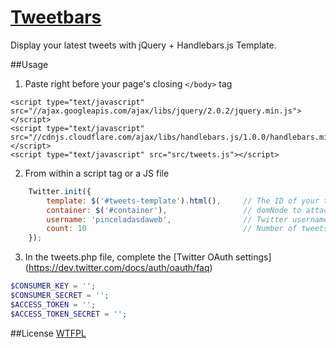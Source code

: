 [Tweetbars](http://www.pinceladasdaweb.com.br/blog/uploads/tweetbars/)
=================

Display your latest tweets with jQuery + Handlebars.js Template.

##Usage
1. Paste right before your page's closing `</body>` tag
```console
<script type="text/javascript" src="//ajax.googleapis.com/ajax/libs/jquery/2.0.2/jquery.min.js"></script>
<script type="text/javascript" src="//cdnjs.cloudflare.com/ajax/libs/handlebars.js/1.0.0/handlebars.min.js"></script>
<script type="text/javascript" src="src/tweets.js"></script>
```

2. From within a script tag or a JS file
```javascript	
	Twitter.init({
    	template: $('#tweets-template').html(),		// The ID of your template
    	container: $('#container'),					// domNode to attach to
    	username: 'pinceladasdaweb',				// Twitter username
    	count: 10									// Number of tweets to display
	});
```

3. In the tweets.php file, complete the [Twitter OAuth settings] (https://dev.twitter.com/docs/auth/oauth/faq)
```php
$CONSUMER_KEY = '';
$CONSUMER_SECRET = '';
$ACCESS_TOKEN = '';
$ACCESS_TOKEN_SECRET = '';
```

##License
[WTFPL](http://www.wtfpl.net/)